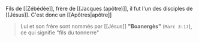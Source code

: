 Fils de [[Zébédée]], frère de [[Jacques (apôtre)]], il fut l'un des disciples de [[Jésus]]. C'est donc un [[Apôtres|apôtre]]
> Lui et son frère sont nommés par [[Jésus]] **"Boanergès"** (`Marc 3:17`), ce qui signifie "fils du tonnerre"
